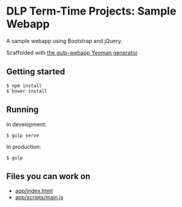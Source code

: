 # DLP Term-Time Projects: Sample Webapp
A sample webapp using Bootstrap and jQuery.

Scaffolded with [the gulp-webapp Yeoman generator](https://github.com/yeoman/generator-gulp-webapp).

## Getting started

```
$ npm install
$ bower install
```

## Running
In development:

```
$ gulp serve
```

In production:

```
$ gulp
```

## Files you can work on
- [app/index.html](app/index.html)
- [app/scripts/main.js](app/scripts/main.js)
